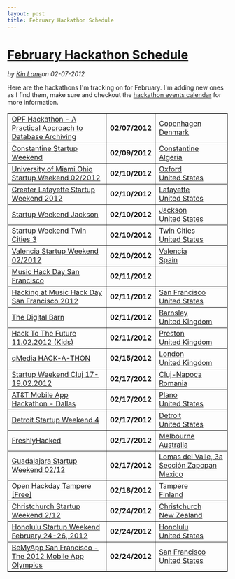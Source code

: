 ---layout: posttitle: February Hackathon Schedule---<h1 class="title"><a href="#" rel="bookmark" title="February Hackathon Schedule">February Hackathon Schedule</a></h1><i><span class="small">by</span> <a href="https://plus.google.com/106460238807821851374" rel="author">Kin Lane</a><span class="small">on</span> <span class="post-date">02-07-2012</span></i><p></p><p>Here are the hackathons I'm tracking on for February.  I'm adding new ones as I find them, make sure and checkout the <a title="Hackathon events calendar" href="/events/">hackathon events calendar</a> for more information.</p>
<table border="1" cellspacing="5" cellpadding="5" width="100%">
<tbody>
<tr>
<td><a href="/events/opf_hackathon__a_practical_approach_to_database_archiving.php">OPF Hackathon - A Practical Approach to Database Archiving</a></td>
<td><strong>02/07/2012</strong></td>
<td><a href="/events/opf_hackathon__a_practical_approach_to_database_archiving.php">Copenhagen<br />Denmark</a></td>
</tr>
<tr>
<td><a href="/events/constantine_startup_weekend.php">Constantine Startup Weekend</a></td>
<td><strong>02/09/2012</strong></td>
<td><a href="/events/constantine_startup_weekend.php">Constantine<br />Algeria</a></td>
</tr>
<tr>
<td><a href="/events/university_of_miami_ohio_startup_weekend_022012.php">University of Miami Ohio Startup Weekend 02/2012</a></td>
<td><strong>02/10/2012</strong></td>
<td><a href="/events/university_of_miami_ohio_startup_weekend_022012.php">Oxford<br />United States</a></td>
</tr>
<tr>
<td><a href="/events/greater_lafayette_startup_weekend_2012.php">Greater Lafayette Startup Weekend 2012</a></td>
<td><strong>02/10/2012</strong></td>
<td><a href="/events/greater_lafayette_startup_weekend_2012.php">Lafayette<br />United States</a></td>
</tr>
<tr>
<td><a href="/events/startup_weekend_jackson.php">Startup Weekend Jackson</a></td>
<td><strong>02/10/2012</strong></td>
<td><a href="/events/startup_weekend_jackson.php">Jackson<br />United States</a></td>
</tr>
<tr>
<td><a href="/events/startup_weekend_twin_cities_3.php">Startup Weekend Twin Cities 3</a></td>
<td><strong>02/10/2012</strong></td>
<td><a href="/events/startup_weekend_twin_cities_3.php">Twin Cities<br />United States</a></td>
</tr>
<tr>
<td><a href="/events/valencia_startup_weekend_022012.php">Valencia Startup Weekend 02/2012</a></td>
<td><strong>02/10/2012</strong></td>
<td><a href="/events/valencia_startup_weekend_022012.php">Valencia<br />Spain</a></td>
</tr>
<tr>
<td><a href="/events/music_hack_day_san_francisco.php">Music Hack Day San Francisco</a></td>
<td><strong>02/11/2012</strong></td>
<td><a href="/events/music_hack_day_san_francisco.php"><br /></a></td>
</tr>
<tr>
<td><a href="/events/hacking_at_music_hack_day_san_francisco_2012.php">Hacking at Music Hack Day San Francisco 2012</a></td>
<td><strong>02/11/2012</strong></td>
<td><a href="/events/hacking_at_music_hack_day_san_francisco_2012.php">San Francisco<br />United States</a></td>
</tr>
<tr>
<td><a href="/events/the_digital_barn.php">The Digital Barn</a></td>
<td><strong>02/11/2012</strong></td>
<td><a href="/events/the_digital_barn.php">Barnsley<br />United Kingdom</a></td>
</tr>
<tr>
<td><a href="/events/hack_to_the_future_11022012_kids.php">Hack To The Future 11.02.2012 (Kids)</a></td>
<td><strong>02/11/2012</strong></td>
<td><a href="/events/hack_to_the_future_11022012_kids.php">Preston<br />United Kingdom</a></td>
</tr>
<tr>
<td><a href="/events/qmedia_hackathon.php">qMedia HACK-A-THON</a></td>
<td><strong>02/15/2012</strong></td>
<td><a href="/events/qmedia_hackathon.php">London<br />United Kingdom</a></td>
</tr>
<tr>
<td><a href="/events/startup_weekend_cluj_1719022012.php">Startup Weekend Cluj 17-19.02.2012</a></td>
<td><strong>02/17/2012</strong></td>
<td><a href="/events/startup_weekend_cluj_1719022012.php">Cluj-Napoca<br />Romania</a></td>
</tr>
<tr>
<td><a href="/events/att_mobile_app_hackathon__dallas.php">AT&amp;T Mobile App Hackathon - Dallas</a></td>
<td><strong>02/17/2012</strong></td>
<td><a href="/events/att_mobile_app_hackathon__dallas.php">Plano<br />United States</a></td>
</tr>
<tr>
<td><a href="/events/detroit__startup_weekend_4.php">Detroit Startup Weekend 4</a></td>
<td><strong>02/17/2012</strong></td>
<td><a href="/events/detroit__startup_weekend_4.php">Detroit<br />United States</a></td>
</tr>
<tr>
<td><a href="/events/freshlyhacked.php">FreshlyHacked</a></td>
<td><strong>02/17/2012</strong></td>
<td><a href="/events/freshlyhacked.php">Melbourne<br />Australia</a></td>
</tr>
<tr>
<td><a href="/events/guadalajara_startup_weekend_0212.php">Guadalajara Startup Weekend 02/12</a></td>
<td><strong>02/17/2012</strong></td>
<td><a href="/events/guadalajara_startup_weekend_0212.php">Lomas del Valle, 3a Secci&oacute;n Zapopan<br />Mexico</a></td>
</tr>
<tr>
<td><a href="/events/open_hackday_tampere_free.php">Open Hackday Tampere [Free]</a></td>
<td><strong>02/18/2012</strong></td>
<td><a href="/events/open_hackday_tampere_free.php">Tampere<br />Finland</a></td>
</tr>
<tr>
<td><a href="/events/christchurch_startup_weekend_212.php">Christchurch Startup Weekend 2/12</a></td>
<td><strong>02/24/2012</strong></td>
<td><a href="/events/christchurch_startup_weekend_212.php">Christchurch<br />New Zealand</a></td>
</tr>
<tr>
<td><a href="/events/honolulu_startup_weekend_february_2426_2012.php">Honolulu Startup Weekend February 24-26, 2012</a></td>
<td><strong>02/24/2012</strong></td>
<td><a href="/events/honolulu_startup_weekend_february_2426_2012.php">Honolulu<br />United States</a></td>
</tr>
<tr>
<td><a href="/events/bemyapp_san_francisco__the_2012_mobile_app_olympics.php">BeMyApp San Francisco - The 2012 Mobile App Olympics</a></td>
<td><strong>02/24/2012</strong></td>
<td><a href="/events/bemyapp_san_francisco__the_2012_mobile_app_olympics.php">San Francisco<br />United States</a></td>
</tr>
</tbody>
</table>